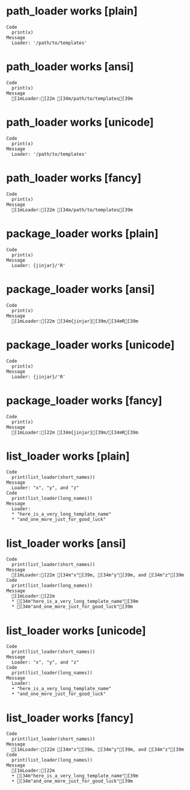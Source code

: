 # path_loader works [plain]

    Code
      print(x)
    Message
      Loader: '/path/to/templates'

# path_loader works [ansi]

    Code
      print(x)
    Message
      [1mLoader:[22m [34m/path/to/templates[39m

# path_loader works [unicode]

    Code
      print(x)
    Message
      Loader: '/path/to/templates'

# path_loader works [fancy]

    Code
      print(x)
    Message
      [1mLoader:[22m [34m/path/to/templates[39m

# package_loader works [plain]

    Code
      print(x)
    Message
      Loader: {jinjar}/'R'

# package_loader works [ansi]

    Code
      print(x)
    Message
      [1mLoader:[22m [34m{jinjar}[39m/[34mR[39m

# package_loader works [unicode]

    Code
      print(x)
    Message
      Loader: {jinjar}/'R'

# package_loader works [fancy]

    Code
      print(x)
    Message
      [1mLoader:[22m [34m{jinjar}[39m/[34mR[39m

# list_loader works [plain]

    Code
      print(list_loader(short_names))
    Message
      Loader: "x", "y", and "z"
    Code
      print(list_loader(long_names))
    Message
      Loader:
      * "here_is_a_very_long_template_name"
      * "and_one_more_just_for_good_luck"

# list_loader works [ansi]

    Code
      print(list_loader(short_names))
    Message
      [1mLoader:[22m [34m"x"[39m, [34m"y"[39m, and [34m"z"[39m
    Code
      print(list_loader(long_names))
    Message
      [1mLoader:[22m
      * [34m"here_is_a_very_long_template_name"[39m
      * [34m"and_one_more_just_for_good_luck"[39m

# list_loader works [unicode]

    Code
      print(list_loader(short_names))
    Message
      Loader: "x", "y", and "z"
    Code
      print(list_loader(long_names))
    Message
      Loader:
      • "here_is_a_very_long_template_name"
      • "and_one_more_just_for_good_luck"

# list_loader works [fancy]

    Code
      print(list_loader(short_names))
    Message
      [1mLoader:[22m [34m"x"[39m, [34m"y"[39m, and [34m"z"[39m
    Code
      print(list_loader(long_names))
    Message
      [1mLoader:[22m
      • [34m"here_is_a_very_long_template_name"[39m
      • [34m"and_one_more_just_for_good_luck"[39m

